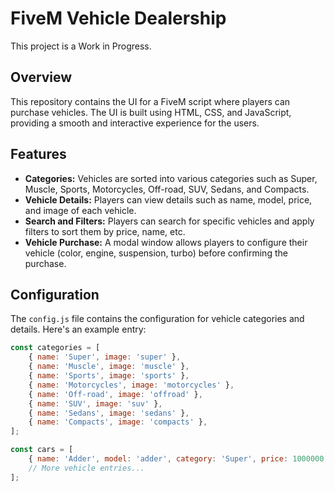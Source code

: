 # FiveM Vehicle Dealership

This project is a Work in Progress.

## Overview

This repository contains the UI for a FiveM script where players can purchase vehicles. The UI is built using HTML, CSS, and JavaScript, providing a smooth and interactive experience for the users.

## Features

- **Categories:** Vehicles are sorted into various categories such as Super, Muscle, Sports, Motorcycles, Off-road, SUV, Sedans, and Compacts.
- **Vehicle Details:** Players can view details such as name, model, price, and image of each vehicle.
- **Search and Filters:** Players can search for specific vehicles and apply filters to sort them by price, name, etc.
- **Vehicle Purchase:** A modal window allows players to configure their vehicle (color, engine, suspension, turbo) before confirming the purchase.

## Configuration

The `config.js` file contains the configuration for vehicle categories and details. Here's an example entry:

```javascript
const categories = [
    { name: 'Super', image: 'super' },
    { name: 'Muscle', image: 'muscle' },
    { name: 'Sports', image: 'sports' },
    { name: 'Motorcycles', image: 'motorcycles' },
    { name: 'Off-road', image: 'offroad' },
    { name: 'SUV', image: 'suv' },
    { name: 'Sedans', image: 'sedans' },
    { name: 'Compacts', image: 'compacts' },
];

const cars = [
    { name: 'Adder', model: 'adder', category: 'Super', price: 1000000, image: 'adder' },
    // More vehicle entries...
];
